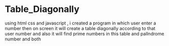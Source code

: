 # Table_Diagonally
using html css and javascript , i created a program in which user enter a number then on screen it will create a table diagonally according to that user number and also it will find prime numbers in this table and pallndrome number and both 

